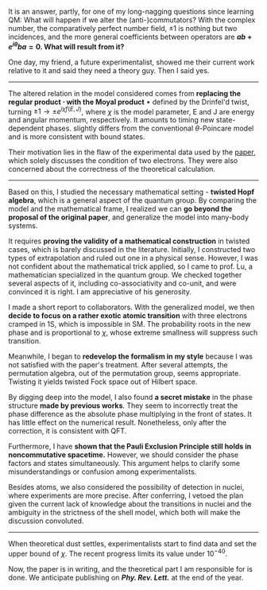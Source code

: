 
It is an answer, partly, for one of my long-nagging questions since learning QM: What will happen if we alter the (anti-)commutators? With the complex number, the comparatively perfect number field, $\pm 1$ is nothing but two incidences, and the more general coefficients between operators are **$ab+e^{i \theta} ba=0$. What will result from it?**

One day, my friend, a future experimentalist, showed me their current work relative to it and said they need a theory guy. Then I said yes. 

---

The altered relation in the model considered comes from **replacing the regular product $\cdot$ with the Moyal product $\star$** defined by the Drinfel'd twist, turning $\pm1 \rightarrow \pm e^{i \chi f(E, J)}$, where $\chi$ is the model parameter, E and J are energy and angular momentum, respectively. It amounts to timing new state-dependent phases. slightly differs from the conventional $\theta$-Poincare model and is more consistent with bound states. 

Their motivation lies in the flaw of the experimental data used by the [paper](https://arxiv.org/abs/1006.1185), which solely discusses the condition of two electrons. They were also concerned about the correctness of the theoretical calculation. 

---

Based on this, I studied the necessary mathematical setting - **twisted Hopf algebra**, which is a general aspect of the quantum group. By comparing the model and the mathematical frame, I realized we can **go beyond the proposal of the original paper**, and generalize the model into many-body systems. 

It requires **proving the validity of a mathematical construction** in twisted cases, which is barely discussed in the literature. Initially, I constructed two types of extrapolation and ruled out one in a physical sense. However, I was not confident about the mathematical trick applied, so I came to prof. Lu, a mathematician specialized in the quantum group. We checked together several aspects of it, including co-associativity and co-unit, and were convinced it is right. I am appreciative of his generosity. 

I made a short report to collaborators. With the generalized model, we then **decide to focus on a rather exotic atomic transition** with three electrons cramped in 1S, which is impossible in SM. The probability roots in the new phase and is proportional to $\chi$, whose extreme smallness will suppress such transition. 

Meanwhile, I began to **redevelop the formalism in my style** because I was not satisfied with the paper's treatment. After several attempts, the permutation algebra, out of the permutation group, seems appropriate. Twisting it yields twisted Fock space out of Hilbert space.  

By digging deep into the model, I also found **a secret mistake** in the phase structure **made by previous works**. They seem to incorrectly treat the phase difference as the absolute phase multiplying in the front of states. It has little effect on the numerical result. Nonetheless, only after the correction, it is consistent with QFT. 

Furthermore, I have **shown that the Pauli Exclusion Principle still holds in noncommutative spacetime.** However, we should consider the phase factors and states simultaneously. This argument helps to clarify some misunderstandings or confusion among experimentalists. 

Besides atoms, we also considered the possibility of detection in nuclei, where experiments are more precise. After conferring, I vetoed the plan given the current lack of knowledge about the transitions in nuclei and the ambiguity in the strictness of the shell model, which both will make the discussion convoluted. 

---


When theoretical dust settles, experimentalists start to find data and set the upper bound of $\chi$. The recent progress limits its value under $10^{-40}$. 

Now, the paper is in writing, and the theoretical part I am responsible for is done. We anticipate publishing on ***Phy. Rev. Lett.*** at the end of the year. 